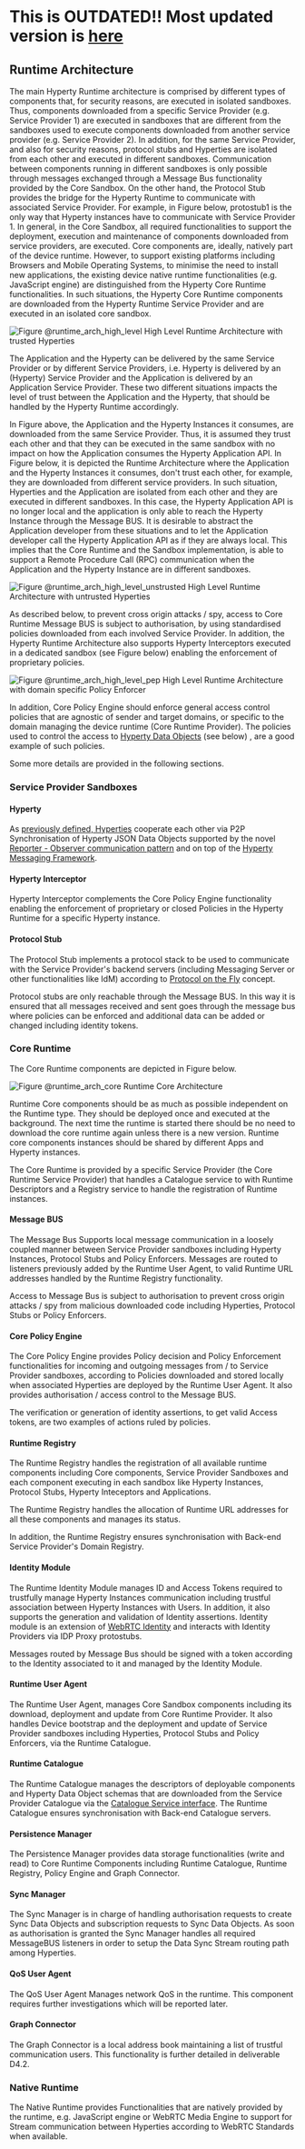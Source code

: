**This is OUTDATED!! Most updated version is [here](https://github.com/reTHINK-project/dev-runtime-core/tree/d3.2-working-docs/docs/specs)**
============================================================================================================================================

Runtime Architecture
--------------------

The main Hyperty Runtime architecture is comprised by different types of components that, for security reasons, are executed in isolated sandboxes. Thus, components downloaded from a specific Service Provider (e.g. Service Provider 1) are executed in sandboxes that are different from the sandboxes used to execute components downloaded from another service provider (e.g. Service Provider 2). In addition, for the same Service Provider, and also for security reasons, protocol stubs and Hyperties are isolated from each other and executed in different sandboxes. Communication between components running in different sandboxes is only possible through messages exchanged through a Message Bus functionality provided by the Core Sandbox. On the other hand, the Protocol Stub provides the bridge for the Hyperty Runtime to communicate with associated Service Provider. For example, in Figure below, protostub1 is the only way that Hyperty instances have to communicate with Service Provider 1. In general, in the Core Sandbox, all required functionalities to support the deployment, execution and maintenance of components downloaded from service providers, are executed. Core components are, ideally, natively part of the device runtime. However, to support existing platforms including Browsers and Mobile Operating Systems, to minimise the need to install new applications, the existing device native runtime functionalities (e.g. JavaScript engine) are distinguished from the Hyperty Core Runtime functionalities. In such situations, the Hyperty Core Runtime components are downloaded from the Hyperty Runtime Service Provider and are executed in an isolated core sandbox.

![Figure @runtime_arch_high_level High Level Runtime Architecture with trusted Hyperties](Runtime_Architecture_high_level.png)

The Application and the Hyperty can be delivered by the same Service Provider or by different Service Providers, i.e. Hyperty is delivered by an (Hyperty) Service Provider and the Application is delivered by an Application Service Provider. These two different situations impacts the level of trust between the Application and the Hyperty, that should be handled by the Hyperty Runtime accordingly.

In Figure above, the Application and the Hyperty Instances it consumes, are downloaded from the same Service Provider. Thus, it is assumed they trust each other and that they can be executed in the same sandbox with no impact on how the Application consumes the Hyperty Application API. In Figure below, it is depicted the Runtime Architecture where the Application and the Hyperty Instances it consumes, don't trust each other, for example, they are downloaded from different service providers. In such situation, Hyperties and the Application are isolated from each other and they are executed in different sandboxes. In this case, the Hyperty Application API is no longer local and the application is only able to reach the Hyperty Instance through the Message BUS. It is desirable to abstract the Application developer from these situations and to let the Application developer call the Hyperty Application API as if they are always local. This implies that the Core Runtime and the Sandbox implementation, is able to support a Remote Procedure Call (RPC) communication when the Application and the Hyperty Instance are in different sandboxes.

![Figure @runtime_arch_high_level_unstrusted High Level Runtime Architecture with untrusted Hyperties](Runtime_Architecture_high_level_unstrusted.png)

As described below, to prevent cross origin attacks / spy, access to Core Runtime Message BUS is subject to authorisation, by using standardised policies downloaded from each involved Service Provider. In addition, the Hyperty Runtime Architecture also supports Hyperty Interceptors executed in a dedicated sandbox (see Figure below) enabling the enforcement of proprietary policies.

![Figure @runtime_arch_high_level_pep High Level Runtime Architecture with domain specific Policy Enforcer](Runtime_Architecture_high_level_pep.png)

In addition, Core Policy Engine should enforce general access control policies that are agnostic of sender and target domains, or specific to the domain managing the device runtime (Core Runtime Provider). The policies used to control the access to [Hyperty Data Objects](https://github.com/reTHINK-project/dev-service-framework/blob/master/docs/manuals/p2p-data-sync.md) (see below) , are a good example of such policies.

Some more details are provided in the following sections.

### Service Provider Sandboxes

#### Hyperty

As [previously defined, Hyperties](https://github.com/reTHINK-project/dev-service-framework/blob/master/docs/manuals/hyperty.md) cooperate each other via P2P Synchronisation of Hyperty JSON Data Objects supported by the novel [Reporter - Observer communication pattern](https://github.com/reTHINK-project/dev-service-framework/blob/master/docs/manuals/p2p-data-sync.md) and on top of the [Hyperty Messaging Framework](https://github.com/reTHINK-project/dev-service-framework/blob/develop/docs/manuals/hyperty-messaging-framework.md).

#### Hyperty Interceptor

Hyperty Interceptor complements the Core Policy Engine functionality enabling the enforcement of proprietary or closed Policies in the Hyperty Runtime for a specific Hyperty instance.

#### Protocol Stub

The Protocol Stub implements a protocol stack to be used to communicate with the Service Provider's backend servers (including Messaging Server or other functionalities like IdM) according to [Protocol on the Fly](https://github.com/reTHINK-project/dev-service-framework/blob/develop/docs/manuals/hyperty-messaging-framework.md#protocol-on-the-fly-protofly-and-protostubs) concept.

Protocol stubs are only reachable through the Message BUS. In this way it is ensured that all messages received and sent goes through the message bus where policies can be enforced and additional data can be added or changed including identity tokens.

### Core Runtime

The Core Runtime components are depicted in Figure below.

![Figure @runtime_arch_core Runtime Core Architecture](Core_Runtime.png)

Runtime Core components should be as much as possible independent on the Runtime type. They should be deployed once and executed at the background. The next time the runtime is started there should be no need to download the core runtime again unless there is a new version. Runtime core components instances should be shared by different Apps and Hyperty instances.

The Core Runtime is provided by a specific Service Provider (the Core Runtime Service Provider) that handles a Catalogue service to with Runtime Descriptors and a Registry service to handle the registration of Runtime instances.

#### Message BUS

The Message Bus Supports local message communication in a loosely coupled manner between Service Provider sandboxes including Hyperty Instances, Protocol Stubs and Policy Enforcers. Messages are routed to listeners previously added by the Runtime User Agent, to valid Runtime URL addresses handled by the Runtime Registry functionality.

Access to Message Bus is subject to authorisation to prevent cross origin attacks / spy from malicious downloaded code including Hyperties, Protocol Stubs or Policy Enforcers.

#### Core Policy Engine

The Core Policy Engine provides Policy decision and Policy Enforcement functionalities for incoming and outgoing messages from / to Service Provider sandboxes, according to Policies downloaded and stored locally when associated Hyperties are deployed by the Runtime User Agent. It also provides authorisation / access control to the Message BUS.

The verification or generation of identity assertions, to get valid Access tokens, are two examples of actions ruled by policies.

#### Runtime Registry

The Runtime Registry handles the registration of all available runtime components including Core components, Service Provider Sandboxes and each component executing in each sandbox like Hyperty Instances, Protocol Stubs, Hyperty Inteceptors and Applications.

The Runtime Registry handles the allocation of Runtime URL addresses for all these components and manages its status.

In addition, the Runtime Registry ensures synchronisation with Back-end Service Provider's Domain Registry.

#### Identity Module

The Runtime Identity Module manages ID and Access Tokens required to trustfully manage Hyperty Instances communication including trustful association between Hyperty Instances with Users. In addition, it also supports the generation and validation of Identity assertions. Identity module is an extension of [WebRTC Identity](http://w3c.github.io/WebRTC-pc/#identity) and interacts with Identity Providers via IDP Proxy protostubs.

Messages routed by Message Bus should be signed with a token according to the Identity associated to it and managed by the Identity Module.

#### Runtime User Agent

The Runtime User Agent, manages Core Sandbox components including its download, deployment and update from Core Runtime Provider. It also handles Device bootstrap and the deployment and update of Service Provider sandboxes including Hyperties, Protocol Stubs and Policy Enforcers, via the Runtime Catalogue.

#### Runtime Catalogue

The Runtime Catalogue manages the descriptors of deployable components and Hyperty Data Object schemas that are downloaded from the Service Provider Catalogue via the [Catalogue Service interface](https://github.com/reTHINK-project/architecture/blob/master/docs/interface-design/Interface-Design.md#73-catalogue-interface). The Runtime Catalogue ensures synchronisation with Back-end Catalogue servers.

#### Persistence Manager

The Persistence Manager provides data storage functionalities (write and read) to Core Runtime Components including Runtime Catalogue, Runtime Registry, Policy Engine and Graph Connector.

#### Sync Manager

The Sync Manager is in charge of handling authorisation requests to create Sync Data Objects and subscription requests to Sync Data Objects. As soon as authorisation is granted the Sync Manager handles all required MessageBUS listeners in order to setup the Data Sync Stream routing path among Hyperties.

#### QoS User Agent

The QoS User Agent Manages network QoS in the runtime. This component requires further investigations which will be reported later.

#### Graph Connector

The Graph Connector is a local address book maintaining a list of trustful communication users. This functionality is further detailed in deliverable D4.2.

### Native Runtime

The Native Runtime provides Functionalities that are natively provided by the runtime, e.g. JavaScript engine or WebRTC Media Engine to support for Stream communication between Hyperties according to WebRTC Standards when available.
